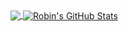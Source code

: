 <a href="https://github.com/rorro/rorro">
  <img align="center" src="https://github-readme-stats.vercel.app/api/top-langs/?username=rorro&exclude_repo=runelite.net,bot.wiseoldman.net,wise-old-man,discord-bot,snake-ribs,sweplusplus&title_color=ffffff&text_color=c9cacc&icon_color=2bbc8a&bg_color=1d1f21&layout=compact&langs_count=10&hide_border=true" />
</a>
<a href="https://github.com/rorro/rorro">
  <img align="center" src="https://github-readme-stats.vercel.app/api?username=rorro&show_icons=true&line_height=27&count_private=true&title_color=ffffff&text_color=c9cacc&icon_color=2bbc8a&bg_color=1d1f21&hide_border=true&include_all_commits=true" alt="Robin's GitHub Stats" />
</a>
